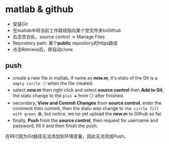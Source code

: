 # matlab & github

- 安装Git
- 在matlab中将当前工作路径指向某个空文件夹*toGithub*
- 右击空白处，source control -> Manage Files
- Repository path: 某个**public** repository的https路径
- 点击Retrieve后，即自动clone

## push
- create a new file in matlab, if name as ***new.m***, it's statu of the Git is a `empty circle ⚪` when the file created.
- select ***new.m*** then right click and select **source control** then **Add to Git**, the statu change to the `plus ➕` from ⚪ after finished.
- secondary, **View and Commit Changes** from **source control**, enter the comment then commit, then the statu was change to `the circle fill with green 🟢`, but notice, we no yet upload the **new.m** to Github so far.
- finally, **Push** from the **source control**, then request for username and password, fill it and then finish the push.


在REC因为Git路径无法添加到环境变量，因此无法完成Push。
